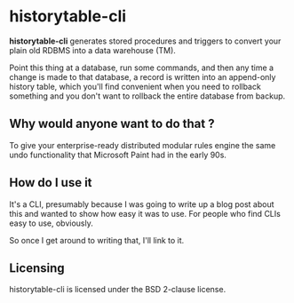 # historytable-cli

**historytable-cli**  generates stored procedures and triggers to convert your plain old RDBMS into a data warehouse (TM).

Point this thing at a database, run some commands, and then any time a change is made to that database, a record  is written into an append-only history table, which you'll find convenient when you need to rollback something and you don't want to rollback the entire database from backup.

## Why would anyone want to do that  ?

To give your enterprise-ready distributed modular rules engine the same undo functionality that Microsoft Paint had in the early 90s.

## How do I use it

It's a CLI, presumably because I was going to write up a blog post about this and wanted to show how easy it was to use. For people who find CLIs easy to use, obviously.

So once I get around to writing that, I'll link to it.

## Licensing

historytable-cli is licensed under the BSD 2-clause license.